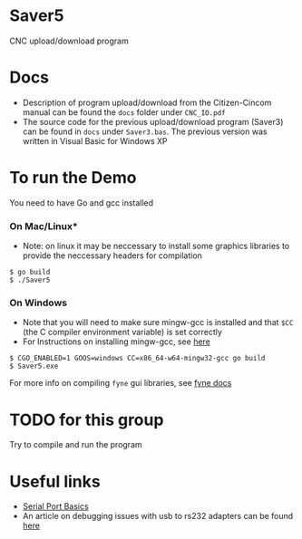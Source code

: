# Saver5
CNC upload/download program

# Docs
- Description of program upload/download from the Citizen-Cincom manual can be found the `docs` folder under `CNC_IO.pdf`
- The source code for the previous upload/download program (Saver3) can be found in `docs` under `Saver3.bas`. The previous version was written in Visual Basic for Windows XP

# To run the Demo
You need to have Go and gcc installed

### On Mac/Linux*
- Note: on linux it may be neccessary to install some graphics libraries to provide the neccessary headers for compilation
```
$ go build
$ ./Saver5
```

### On Windows
- Note that you will need to make sure mingw-gcc is installed and that `$CC` (the C compiler environment variable) is set correctly
- For Instructions on installing mingw-gcc, see [here](https://code.visualstudio.com/docs/cpp/config-mingw)
```
$ CGO_ENABLED=1 GOOS=windows CC=x86_64-w64-mingw32-gcc go build
$ Saver5.exe
```

For more info on compiling `fyne` gui libraries, see [fyne docs](https://developer.fyne.io/started/cross-compiling)

# TODO for this group
Try to compile and run the program

# Useful links
- [Serial Port Basics](https://tldp.org/HOWTO/Serial-HOWTO-4.html)
- An article on debugging issues with usb to rs232 adapters can be found [here](https://www.campbellsci.com/blog/usb-rs-232-adapter-cable-issues)
